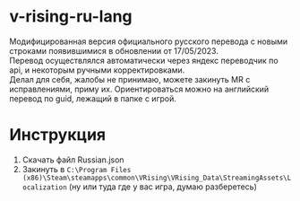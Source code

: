 # v-rising-ru-lang

Модифицированная версия официального русского перевода с новыми строками появившимися в обновлении от 17/05/2023.  
Перевод осуществлялся автоматически через яндекс переводчик по api, и некоторым ручными корректировками.  
Делал для себя, жалобы не принимаю, можете закинуть MR с исправлениями, приму их.  Ориентироваться можно на английский перевод по guid, лежащий в папке с игрой. 

# Инструкция
1. Скачать файл Russian.json
2. Закинуть в `C:\Program Files (x86)\Steam\steamapps\common\VRising\VRising_Data\StreamingAssets\Localization` (ну или туда где у вас игра, думаю разберетесь)


